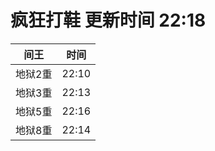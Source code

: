 # 疯狂打鞋 更新时间 22:18

| 间王   | 时间    |
|--------|-------|
| 地狱2重 | 22:10 |
| 地狱3重 | 22:13 |
| 地狱5重 | 22:16 |
| 地狱8重 | 22:14 |